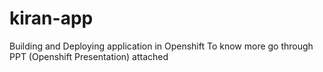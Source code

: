 # kiran-app

Building and Deploying application in Openshift 
To know more  go through PPT (Openshift Presentation) attached
